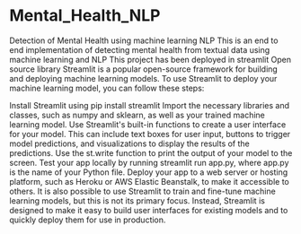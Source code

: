 # Mental_Health_NLP
Detection of Mental Health using machine learning NLP 
This is an end to end implementation of detecting mental health from textual data using 
machine learning and NLP 
This project has been deployed in streamlit Open source library
Streamlit is a popular open-source framework for building and deploying machine learning models. To use Streamlit to deploy your machine learning model, you can follow these steps:

Install Streamlit using pip install streamlit
Import the necessary libraries and classes, such as numpy and sklearn, as well as your trained machine learning model.
Use Streamlit's built-in functions to create a user interface for your model. 
This can include text boxes for user input, buttons to trigger model predictions, and visualizations to display the results of the predictions.
Use the st.write function to print the output of your model to the screen.
Test your app locally by running streamlit run app.py, where app.py is the name of your Python file.
Deploy your app to a web server or hosting platform, such as Heroku or AWS Elastic Beanstalk, to make it accessible to others.
It is also possible to use Streamlit to train and fine-tune machine learning models, but this is not its primary focus. 
Instead, Streamlit is designed to make it easy to build user interfaces for existing models and to quickly deploy them for use in production.
